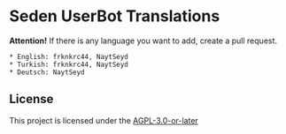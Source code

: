 # Seden UserBot Translations

**Attention!** If there is any language you want to add, create a pull request.

```
* English: frknkrc44, NaytSeyd
* Turkish: frknkrc44, NaytSeyd
* Deutsch: NaytSeyd
```

## License
This project is licensed under the [AGPL-3.0-or-later](https://www.gnu.org/licenses/agpl-3.0.html)


